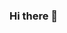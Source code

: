 ### Hi there 👋

<!--
**Jessy-Yeh/Jessy-Yeh** is a ✨ _special_ ✨ repository because its `README.md` (this file) appears on your GitHub profile.

Here are some ideas to get you started:

- 🔭 I’m currently the bootcamper in the School of Code
- 🌱 I’m currently learning HTML, CSS, JavaScript, React...
- :octocat: I'm from Taiwan and currently based in Birmingham, UK
-->
